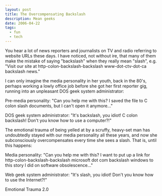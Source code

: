 ```yaml
---
layout: post
title: The Overcompensating Backslash
description: Mean geeks
date: 2006-04-22
tags:
  - fun
  - tech
---
```


You hear a lot of news reporters and journalists on TV and radio referring to website URLs these days. I have noticed, not without ire, that many of them make the mistake of saying "backslash" when they really mean "slash", e.g. "Visit our site at http-colon-backslash-backslash www-dot-ctv-dot-ca backslash news."  
  
I can only imagine the media personality in her youth, back in the 80's, perhaps working a lowly office job before she got her first reporter gig, running into an unpleasant DOS geek system administrator:  
  
Pre-media personality: "Can you help me with this? I saved the file to C colon slash documents, but I can't open it anymore..."  
  
DOS geek system administrator: "It's backslash, you idiot! C colon backslash! Don't you know how to use a computer?!"  
  
The emotional trauma of being yelled at by a scruffy, heavy-set man has undoubtedly stayed with our media personality all these years, and now she subconsciously overcompensates every time she sees a slash. That is, until this happens:  
  
Media personality: "Can you help me with this? I want to put up a link for http-colon-backslash-backslash microsoft dot com backslash windows to this story I did on software obsolescence..."  
  
Web geek system administrator: "It's slash, you idiot! Don't you know how to use the Internet?!"  
  
Emotional Trauma 2.0  
  